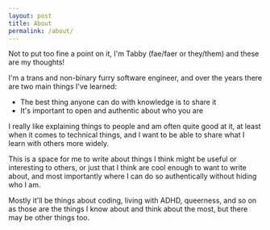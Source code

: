 ```yaml
---
layout: post
title: About
permalink: /about/
---
```


Not to put too fine a point on it, I'm Tabby (fae/faer or they/them) and these are my thoughts!

I'm a trans and non-binary furry software engineer, and over the years there are two main things I've learned:

* The best thing anyone can do with knowledge is to share it
* It's important to open and authentic about who you are

I really like explaining things to people and am often quite good at it, at least when it comes to technical things,
and I want to be able to share what I learn with others more widely.

This is a space for me to write about things I think might be useful or interesting to others, or just that I think are
cool enough to want to write about, and most importantly where I can do so authentically without hiding who I am.

Mostly it'll be things about coding, living with ADHD, queerness, and so on as those
are the things I know about and think about the most, but there may be other things too.
